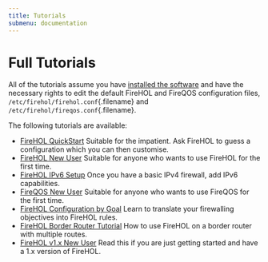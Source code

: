 ```yaml
---
title: Tutorials
submenu: documentation
---
```


Full Tutorials
==============

All of the tutorials assume you have [installed the
software](/installing/) and have the necessary rights to edit the
default FireHOL and FireQOS configuration files,
`/etc/firehol/firehol.conf`{.filename} and
`/etc/firehol/fireqos.conf`{.filename}.

The following tutorials are available:

<div class="list-with-header">

-   [FireHOL QuickStart](/tutorial/firehol-quickstart/) Suitable for the
    impatient. Ask FireHOL to guess a configuration which you can then
    customise.
-   [FireHOL New User](/tutorial/firehol-new-user/) Suitable for anyone
    who wants to use FireHOL for the first time.
-   [FireHOL IPv6 Setup](/tutorial/firehol-ipv6/) Once you have a basic
    IPv4 firewall, add IPv6 capabilities.
-   [FireQOS New User](/tutorial/fireqos-new-user/) Suitable for anyone
    who wants to use FireQOS for the first time.
-   [FireHOL Configuration by Goal](/tutorial/firehol-by-goal/) Learn to
    translate your firewalling objectives into FireHOL rules.
-   [FireHOL Border Router Tutorial](/tutorial/firehol-border-router/)
    How to use FireHOL on a border router with multiple routes.
-   [FireHOL v1.x New User](/tutorial/firehol-v1/) Read this if you are
    just getting started and have a 1.x version of FireHOL.

</div>
